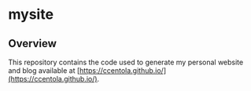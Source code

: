 # mysite

## Overview
This repository contains the code used to generate my personal website and blog available at [https://ccentola.github.io/](https://ccentola.github.io/).